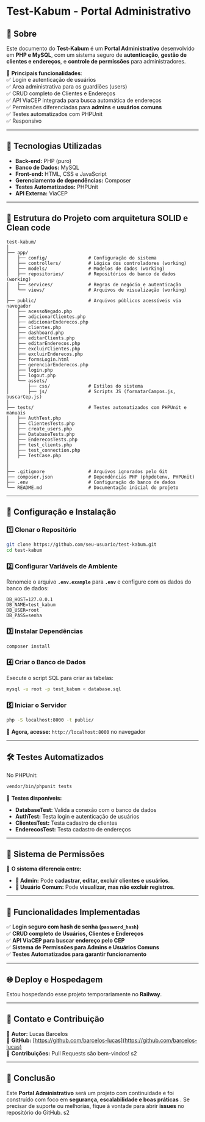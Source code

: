 # Test-Kabum - Portal Administrativo

## 📌 Sobre 
Este documento do **Test-Kabum** é um **Portal Administrativo** desenvolvido em **PHP e MySQL**, com um sistema seguro de **autenticação**, **gestão de clientes e endereços**, e **controle de permissões** para administradores.  

🔹 **Principais funcionalidades**:  
✅ Login e autenticação de usuários   
✅ Area administrativa para os guardiões (users)   
✅ CRUD completo de Clientes e Endereços    
✅ API ViaCEP integrada para busca automática de endereços    
✅ Permissões diferenciadas para **admins** e **usuários comuns**  
✅ Testes automatizados com PHPUnit  
✅ Responsivo  

---

## 🚀 Tecnologias Utilizadas
- **Back-end:** PHP (puro)  
- **Banco de Dados:** MySQL  
- **Front-end:** HTML, CSS e JavaScript  
- **Gerenciamento de dependências:** Composer  
- **Testes Automatizados:** PHPUnit  
- **API Externa:** ViaCEP  

---

## 📂 Estrutura do Projeto com arquitetura SOLID e Clean code

```  
test-kabum/
│
├── app/
│   ├── config/               # Configuração do sistema
│   ├── controllers/          # Lógica dos controladores (working)
│   ├── models/               # Modelos de dados (working)
│   ├── repositories/         # Repositórios do banco de dados (working)
│   ├── services/             # Regras de negócio e autenticação
│   └── views/                # Arquivos de visualização (working)
│
├── public/                   # Arquivos públicos acessíveis via navegador
│   ├── acessoNegado.php
│   ├── adicionarClientes.php
│   ├── adicionarEnderecos.php
│   ├── clientes.php
│   ├── dashboard.php
│   ├── editarClients.php
│   ├── editarEnderecos.php
│   ├── excluirClientes.php
│   ├── excluirEnderecos.php
│   ├── formsLogin.html
│   ├── gerenciarEnderecos.php
│   ├── login.php
│   ├── logout.php
│   └── assets/
│       ├── css/              # Estilos do sistema
│       ├── js/               # Scripts JS (formatarCampos.js, buscarCep.js)
│
├── tests/                    # Testes automatizados com PHPUnit e manuais
│   ├── AuthTest.php
│   ├── ClientesTests.php 
│   ├── create_users.php
│   ├── DatabaseTests.php 
│   ├── EnderecosTests.php 
│   ├── test_clients.php
│   ├── test_connection.php
│   ├── TestCase.php
│
│
├── .gitignore                # Arquivos ignorados pelo Git
├── composer.json             # Dependências PHP (phpdotenv, PHPUnit)
├── .env                      # Configuração do banco de dados
└── README.md                 # Documentação inicial do projeto
```

---

## 🔧 Configuração e Instalação

### **1️⃣ Clonar o Repositório**
```bash
git clone https://github.com/seu-usuario/test-kabum.git
cd test-kabum
```

### **2️⃣ Configurar Variáveis de Ambiente**
Renomeie o arquivo **`.env.example`** para **`.env`** e configure com os dados do banco de dados:
```env
DB_HOST=127.0.0.1
DB_NAME=test_kabum
DB_USER=root
DB_PASS=senha
```

### **3️⃣ Instalar Dependências**
```bash
composer install
```

### **4️⃣ Criar o Banco de Dados**
Execute o script SQL para criar as tabelas:
```bash
mysql -u root -p test_kabum < database.sql
```

### **5️⃣ Iniciar o Servidor**
```bash
php -S localhost:8000 -t public/
```
📌 **Agora, acesse:** `http://localhost:8000` no navegador

---

## 🛠 Testes Automatizados
No PHPUnit:
```bash
vendor/bin/phpunit tests 
```

📌 **Testes disponíveis:**
- **DatabaseTest:** Valida a conexão com o banco de dados
- **AuthTest:** Testa login e autenticação de usuários
- **ClientesTest:** Testa cadastro de clientes
- **EnderecosTest:** Testa cadastro de endereços

---

## 👮 Sistema de Permissões
🚀 **O sistema diferencia entre:**  
- **👑 Admin:** Pode **cadastrar, editar, excluir clientes e usuários**.  
- **👤 Usuário Comum:** Pode **visualizar, mas não excluir registros**.  

---

## 📌 Funcionalidades Implementadas
✅ **Login seguro com hash de senha (`password_hash`)**  
✅ **CRUD completo de Usuários, Clientes e Endereços**  
✅ **API ViaCEP para buscar endereço pelo CEP**  
✅ **Sistema de Permissões para Admins e Usuários Comuns**  
✅ **Testes Automatizados para garantir funcionamento**  

---

## 🌐 Deploy e Hospedagem
Estou hospedando esse projeto temporariamente no **Railway**.  


---

## 📢 Contato e Contribuição
📌 **Autor:** Lucas Barcelos  
📌 **GitHub:** [https://github.com/barcelos-lucas](https://github.com/barcelos-lucas)  
📌 **Contribuições:** Pull Requests são bem-vindos! s2

---

## 🎯 Conclusão
Este **Portal Administrativo** será um projeto com continuidade e foi construído com foco em **segurança, escalabilidade e boas práticas** . Se precisar de suporte ou melhorias, fique à vontade para abrir **issues** no repositório do GitHub. s2  
